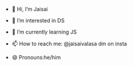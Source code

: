 - 👋 Hi, I’m Jaisai
- 👀 I’m interested in DS
- 🌱 I’m currently learning JS

- 📫 How to reach me: @jaisaivalasa dm on insta
- 😄 Pronouns:he/him

<!---
Lelouch0203/Lelouch0203 is a ✨ special ✨ repository because its `README.md` (this file) appears on your GitHub profile.
You can click the Preview link to take a look at your changes.
--->
